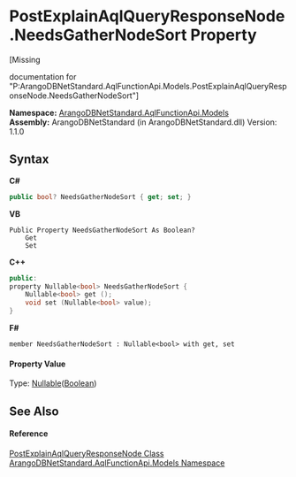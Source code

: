 # PostExplainAqlQueryResponseNode.NeedsGatherNodeSort Property 
 

\[Missing <summary> documentation for "P:ArangoDBNetStandard.AqlFunctionApi.Models.PostExplainAqlQueryResponseNode.NeedsGatherNodeSort"\]

**Namespace:**&nbsp;<a href="e03acbe1-782e-533e-7ffe-cd51613ed54f">ArangoDBNetStandard.AqlFunctionApi.Models</a><br />**Assembly:**&nbsp;ArangoDBNetStandard (in ArangoDBNetStandard.dll) Version: 1.1.0

## Syntax

**C#**<br />
``` C#
public bool? NeedsGatherNodeSort { get; set; }
```

**VB**<br />
``` VB
Public Property NeedsGatherNodeSort As Boolean?
	Get
	Set
```

**C++**<br />
``` C++
public:
property Nullable<bool> NeedsGatherNodeSort {
	Nullable<bool> get ();
	void set (Nullable<bool> value);
}
```

**F#**<br />
``` F#
member NeedsGatherNodeSort : Nullable<bool> with get, set

```


#### Property Value
Type: <a href="https://docs.microsoft.com/dotnet/api/system.nullable-1" target="_blank" rel="noopener noreferrer">Nullable</a>(<a href="https://docs.microsoft.com/dotnet/api/system.boolean" target="_blank" rel="noopener noreferrer">Boolean</a>)

## See Also


#### Reference
<a href="8ccd29c8-ace5-8e11-a90e-77eec02862c6">PostExplainAqlQueryResponseNode Class</a><br /><a href="e03acbe1-782e-533e-7ffe-cd51613ed54f">ArangoDBNetStandard.AqlFunctionApi.Models Namespace</a><br />